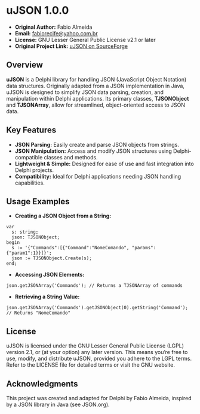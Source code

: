 <!-- # [ zrfisaac ] -->

<!-- # [ about ] -->
<!-- # - author : Isaac Caires -->
<!-- # . - email : zrfisaac@gmail.com -->
<!-- # . - site : zrfisaac.github.io -->

<!-- # [ markdown ] -->
# uJSON 1.0.0

- **Original Author:** Fabio Almeida
- **Email:** fabiorecife@yahoo.com.br
- **License:** GNU Lesser General Public License v2.1 or later
- **Original Project Link:** [uJSON on SourceForge](https://sourceforge.net/projects/is-webstart/files/)

## Overview

**uJSON** is a Delphi library for handling JSON (JavaScript Object Notation) data structures. Originally adapted from a JSON implementation in Java, uJSON is designed to simplify JSON data parsing, creation, and manipulation within Delphi applications. Its primary classes, **TJSONObject** and **TJSONArray**, allow for streamlined, object-oriented access to JSON data.

## Key Features

- **JSON Parsing:** Easily create and parse JSON objects from strings.
- **JSON Manipulation:** Access and modify JSON structures using Delphi-compatible classes and methods.
- **Lightweight & Simple:** Designed for ease of use and fast integration into Delphi projects.
- **Compatibility:** Ideal for Delphi applications needing JSON handling capabilities.

## Usage Examples

- **Creating a JSON Object from a String:**

```delphi
var
  s: string;
  json: TJSONObject;
begin
  s := '{"Commands":[{"Command":"NomeComando", "params":{"param1":1}}]}';
  json := TJSONObject.Create(s);
end;
```

- **Accessing JSON Elements:**
```delphi
json.getJSONArray('Commands'); // Returns a TJSONArray of commands
```

- **Retrieving a String Value:**
```delphi
json.getJSONArray('Commands').getJSONObject(0).getString('Command'); // Returns "NomeComando"
```

## License

uJSON is licensed under the GNU Lesser General Public License (LGPL) version 2.1, or (at your option) any later version. This means you’re free to use, modify, and distribute uJSON, provided you adhere to the LGPL terms. Refer to the LICENSE file for detailed terms or visit the GNU website.

## Acknowledgments

This project was created and adapted for Delphi by Fabio Almeida, inspired by a JSON library in Java (see JSON.org).
